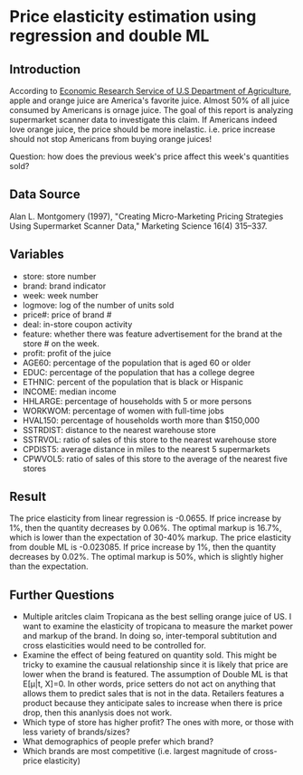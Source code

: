 # Price elasticity estimation using regression and double ML

## Introduction
According to [Economic Research Service of U.S Department of Agriculture](https://www.ers.usda.gov/data-products/chart-gallery/gallery/chart-detail/?chartId=58322), apple and orange juice are America's favorite juice. Almost 50% of all juice consumed by Americans is ornage juice. The goal of this report is analyzing supermarket scanner data to investigate this claim. If Americans indeed love orange juice, the price should be more inelastic. i.e. price increase should not stop Americans from buying orange juices!

Question: how does the previous week's price affect this week's quantities sold?

## Data Source 
Alan L. Montgomery (1997), "Creating Micro-Marketing Pricing Strategies Using Supermarket Scanner Data," Marketing Science 16(4) 315–337.

## Variables
- store: store number
- brand: brand indicator
- week: week number
- logmove: log of the number of units sold
- price#: price of brand #
- deal: in-store coupon activity
- feature: whether there was feature advertisement for the brand at the store # on the week.
- profit: profit of the juice
- AGE60: percentage of the population that is aged 60 or older
- EDUC: percentage of the population that has a college degree
- ETHNIC: percent of the population that is black or Hispanic
- INCOME: median income
- HHLARGE: percentage of households with 5 or more persons
- WORKWOM: percentage of women with full-time jobs
- HVAL150: percentage of households worth more than $150,000
- SSTRDIST: distance to the nearest warehouse store
- SSTRVOL: ratio of sales of this store to the nearest warehouse store
- CPDIST5: average distance in miles to the nearest 5 supermarkets
- CPWVOL5: ratio of sales of this store to the average of the nearest five stores

## Result
The price elasticity from linear regression is -0.0655. If price increase by 1%, then the quantity decreases by 0.06%. The optimal markup is 16.7%, which is lower than the expectation of 30-40% markup.
The price elasticity from double ML is -0.023085. If price increase by 1%, then the quantity decreases by 0.02%. The optimal markup is 50%, which is slightly higher than the expectation.

## Further Questions
- Multiple aritcles claim Tropicana as the best selling orange juice of US. I want to examine the elasticity of tropicana to measure the market power and markup of the brand. In doing so, inter-temporal subtitution and cross elasticities would need to be controlled for.
- Examine the effect of being featured on quantity sold. This might be tricky to examine the causual relationship since it is likely that price are lower when the brand is featured. The assumption of Double ML is that E[μ|t, X]=0. In other words, price setters do not act on anything that allows them to predict sales that is not in the data. Retailers features a product because they anticipate sales to increase when there is price drop, then this ananlysis does not work.
- Which type of store has higher profit? The ones with more, or those with less variety of brands/sizes?
- What demographics of people prefer which brand?
- Which brands are most competitive (i.e. largest magnitude of cross-price elasticity)
